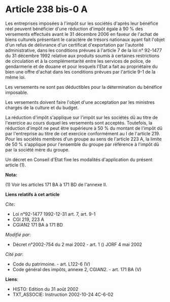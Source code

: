 # Article 238 bis-0 A

Les entreprises imposées à l'impôt sur les sociétés d'après leur bénéfice réel peuvent bénéficier d'une réduction d'impôt
égale à 90 % des versements effectués avant le 31 décembre 2006 en faveur de l'achat de biens culturels présentant le
caractère de trésors nationaux ayant fait l'objet d'un refus de délivrance d'un certificat d'exportation par l'autorité
administrative, dans les conditions prévues à l'article 7 de la loi n° 92-1477 du 31 décembre 1992 relative aux produits
soumis à certaines restrictions de circulation et à la complémentarité entre les services de police, de gendarmerie et de
douane et pour lesquels l'Etat a fait au propriétaire du bien une offre d'achat dans les conditions prévues par l'article 9-1
de la même loi.

Les versements ne sont pas déductibles pour la détermination du bénéfice imposable.

Les versements doivent faire l'objet d'une acceptation par les ministres chargés de la culture et du budget.

La réduction d'impôt s'applique sur l'impôt sur les sociétés dû au titre de l'exercice au cours duquel les versements sont
acceptés. Toutefois, la réduction d'impôt ne peut être supérieure à 50 % du montant de l'impôt dû par l'entreprise au titre
de cet exercice conformément au I de l'article 219. Pour les sociétés membres d'un groupe au sens de l'article 223 A, la
limite de 50 % s'applique pour l'ensemble du groupe par référence à l'impôt dû par la société mère du groupe.

Un décret en Conseil d'Etat fixe les modalités d'application du présent article (1).

**Nota:**

(1) Voir les articles 171 BA à 171 BD de l'annexe II.

**Liens relatifs à cet article**

_Cite_:

  - Loi n°92-1477 1992-12-31 art. 7, art. 9-1
  - CGI 219, 223 A
  - CGIAN2 171 BA à 171 BD

_Modifié par_:

  - Décret n°2002-754 du 2 mai 2002 - art. 1 () JORF 4 mai 2002

_Cité par_:

  - Code du patrimoine. - art. L122-6 (V)
  - Code général des impôts, annexe 2, CGIAN2. - art. 171 BA (V)

**Liens**:

  - HISTO: Edition du 31 août 2002
  - TXT_ASSOCIE: Instruction 2002-10-24 4C-6-02
